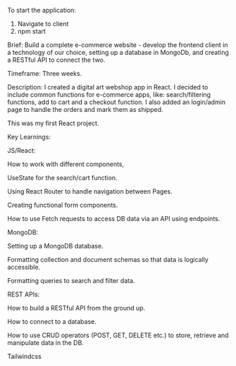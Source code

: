 To start the application:
1. Navigate to client
2. npm start

Brief: Build a complete e-commerce website - develop the frontend client in a technology of our choice, setting up a database in MongoDb, and creating a RESTful API to connect the two.

Timeframe: Three weeks.

Description: I created a digital art webshop app in React. I decided to include common functions for e-commerce apps, like: search/filtering functions, add to cart and a checkout function.
I also added an login/admin page to handle the orders and mark them as shipped.

This was my first React project.

Key Learnings:

JS/React:

  How to work with different components, 
  
  UseState for the search/cart function.

  Using React Router to handle navigation between Pages.
            
  Creating functional form components.
  
  How to use Fetch requests to access DB data via an API using endpoints.

MongoDB:

  Setting up a MongoDB database.

  Formatting collection and document schemas so that data is logically accessible.
  
  Formatting queries to search and filter data.
  
REST APIs:

  How to build a RESTful API from the ground up.
  
  How to connect to a database.
  
  How to use CRUD operators (POST, GET, DELETE etc.) to store, retrieve and manipulate data in the DB.
  
 Tailwindcss
